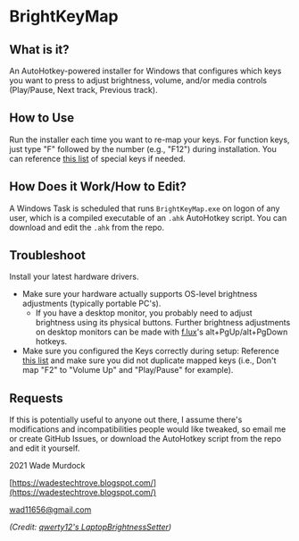 # BrightKeyMap

## What is it? ##

An AutoHotkey-powered installer for Windows that configures which keys you want to press to adjust brightness, volume, and/or media controls (Play/Pause, Next track, Previous track).

## How to Use ##

Run the installer each time you want to re-map your keys. For function keys, just type "F" followed by the number (e.g., "F12") during installation. You can reference [this list](https://gist.github.com/csharpforevermore/11348986) of special keys if needed.

## How Does it Work/How to Edit? ##

A Windows Task is scheduled that runs `BrightKeyMap.exe` on logon of any user, which is a compiled executable of an `.ahk` AutoHotkey script. You can download and edit the `.ahk` from the repo.

## Troubleshoot ##

Install your latest hardware drivers. 
 - Make sure your hardware actually supports OS-level brightness adjustments (typically portable PC's).
    - If you have a desktop monitor, you probably need to adjust brightness using its physical buttons. Further brightness adjustments on desktop monitors can be made with [f.lux](https://justgetflux.com/)'s alt+PgUp/alt+PgDown hotkeys.
 - Make sure you configured the Keys correctly during setup: Reference [this list](https://gist.github.com/csharpforevermore/11348986) and make sure you did not duplicate mapped keys (i.e., Don't map "F2" to "Volume Up" and "Play/Pause" for example).

## Requests ##

If this is potentially useful to anyone out there, I assume there&#39;s modifications and incompatibilities people would like tweaked, so email me or create GitHub Issues, or download the AutoHotkey script from the repo and edit it yourself.

2021 Wade Murdock

[https://wadestechtrove.blogspot.com/](https://wadestechtrove.blogspot.com/)

wad11656@gmail.com

*(Credit: [qwerty12's LaptopBrightnessSetter](https://github.com/qwerty12/AutoHotkeyScripts/tree/master/LaptopBrightnessSetter))*
